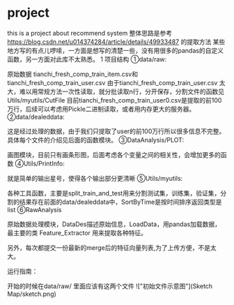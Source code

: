 # project
this is a project about recommend system
整体思路是参考
https://blog.csdn.net/u014374284/article/details/49933487
的提取方法
某些地方写的有点儿啰嗦，一方面是想写的清楚一些，没有用很多的pandas的自定义函数，另一方面对此库不太熟悉。
1 项目结构
①data/raw:

原始数据 tianchi_fresh_comp_train_item.csv和tianchi_fresh_comp_train_user.csv 由于tianchi_fresh_comp_train_user.csv 太大，难以用常规方法一次性读取，就分批读取n行，分开保存，分割文件的函数见Utils/myutils/CutFile 目前tianchi_fresh_comp_train_user0.csv是提取的前100万行，后续可以考虑用Pickle二进制读取，或者用内存更大的服务器。
②data/dealeddata:

这是经过处理的数据，由于我们只提取了user的前100万行所以很多信息不完整。具体每个文件的介绍见后面的函数模块。
③DataAnalysis/PLOT:

画图模块，目前只有画条形图，后面考虑各个变量之间的相关性，会增加更多的函数
④Utils/PrintInfo:

就是简单的输出星号，使得各个输出部分更清晰
⑤Utils/myutils:

各种工具函数，主要是split_train_and_test用来分割测试集，训练集，验证集，分割的结果存在前面的data/dealeddata中，SortByTime是按时间排序返回类型是list
⑥RawAnalysis

原始数据处理模块，DataDes描述原始信息，LoadData，用pandas加载数据，最主要的类 Feature_Extractor 用来提取各种特征。


另外，每次都提交一份最新的merge后的特征向量列表,为了上传方便，不是太大。


运行指南：

开始的时候在data/raw/ 里面应该有这两个文件
!["初始文件示意图"](Sketch Map/sketch.png)
